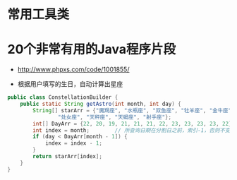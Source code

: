 # 常用工具类

# 20个非常有用的Java程序片段

- <http://www.phpxs.com/code/1001855/>

- 根据用户填写的生日，自动计算出星座

```java
public class ConstellationBuilder {
    public static String getAstro(int month, int day) {
        String[] starArr = {"魔羯座", "水瓶座", "双鱼座", "牡羊座", "金牛座", "双子座", "巨蟹座", "狮子座",
                "处女座", "天秤座", "天蝎座", "射手座"};
        int[] DayArr = {22, 20, 19, 21, 21, 21, 22, 23, 23, 23, 23, 22};  //两个星座分割日
        int index = month;        // 所查询日期在分割日之前，索引-1，否则不变
        if (day < DayArr[month - 1]) {
            index = index - 1;
        }
        return starArr[index];
    }
}
```
